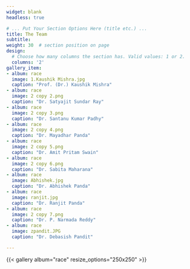 ```yaml
---
widget: blank
headless: true

# ... Put Your Section Options Here (title etc.) ...
title: The Team
subtitle:
weight: 30  # section position on page
design:
  # Choose how many columns the section has. Valid values: 1 or 2.
  columns: '2'
gallery_item:
- album: race
  image: 1.Kaushik Mishra.jpg
  caption: "Prof. (Dr.) Kaushik Mishra"
- album: race
  image: 2 copy 2.png
  caption: "Dr. Satyajit Sundar Ray"
- album: race
  image: 2 copy 3.png
  caption: "Dr. Santanu Kumar Padhy"
- album: race
  image: 2 copy 4.png
  caption: "Dr. Mayadhar Panda"
- album: race
  image: 2 copy 5.png
  caption: "Dr. Amit Pritam Swain"
- album: race
  image: 2 copy 6.png
  caption: "Dr. Sabita Maharana"
- album: race
  image: Abhishek.jpg
  caption: "Dr. Abhishek Panda"
- album: race
  image: ranjit.jpg
  caption: "Dr. Ranjit Panda"
- album: race
  image: 2 copy 7.png
  caption: "Dr. P. Narmada Reddy"
- album: race
  image: zpandit.JPG
  caption: "Dr. Debasish Pandit"

---
```

{{< gallery album="race" resize_options="250x250" >}}








